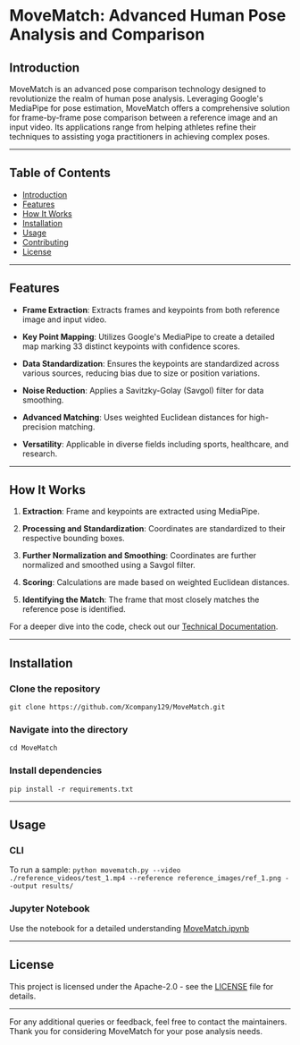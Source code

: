 # MoveMatch: Advanced Human Pose Analysis and Comparison 

## Introduction
MoveMatch is an advanced pose comparison technology designed to revolutionize the realm of human pose analysis. Leveraging Google's MediaPipe for pose estimation, MoveMatch offers a comprehensive solution for frame-by-frame pose comparison between a reference image and an input video. Its applications range from helping athletes refine their techniques to assisting yoga practitioners in achieving complex poses.

---

## Table of Contents
- [Introduction](#introduction)
- [Features](#features)
- [How It Works](#how-it-works)
- [Installation](#installation)
- [Usage](#usage)
- [Contributing](#contributing)
- [License](#license)

---

## Features

- **Frame Extraction**: Extracts frames and keypoints from both reference image and input video.
  
- **Key Point Mapping**: Utilizes Google's MediaPipe to create a detailed map marking 33 distinct keypoints with confidence scores.

- **Data Standardization**: Ensures the keypoints are standardized across various sources, reducing bias due to size or position variations.
  
- **Noise Reduction**: Applies a Savitzky-Golay (Savgol) filter for data smoothing.

- **Advanced Matching**: Uses weighted Euclidean distances for high-precision matching.

- **Versatility**: Applicable in diverse fields including sports, healthcare, and research.

---

## How It Works

1. **Extraction**: Frame and keypoints are extracted using MediaPipe.
  
2. **Processing and Standardization**: Coordinates are standardized to their respective bounding boxes.

3. **Further Normalization and Smoothing**: Coordinates are further normalized and smoothed using a Savgol filter.

4. **Scoring**: Calculations are made based on weighted Euclidean distances.

5. **Identifying the Match**: The frame that most closely matches the reference pose is identified.

For a deeper dive into the code, check out our [Technical Documentation](LINK_HERE).

---

## Installation

### Clone the repository
```git clone https://github.com/Xcompany129/MoveMatch.git```

### Navigate into the directory
```cd MoveMatch```

### Install dependencies
```pip install -r requirements.txt```

---

## Usage

### CLI
To run a sample:
```python movematch.py --video ./reference_videos/test_1.mp4 --reference reference_images/ref_1.png --output results/```

### Jupyter Notebook
Use the notebook for a detailed understanding [MoveMatch.ipynb](MoveMatch.ipynb)

---

## License

This project is licensed under the Apache-2.0 - see the [LICENSE](LICENSE) file for details.

---

For any additional queries or feedback, feel free to contact the maintainers. Thank you for considering MoveMatch for your pose analysis needs.


